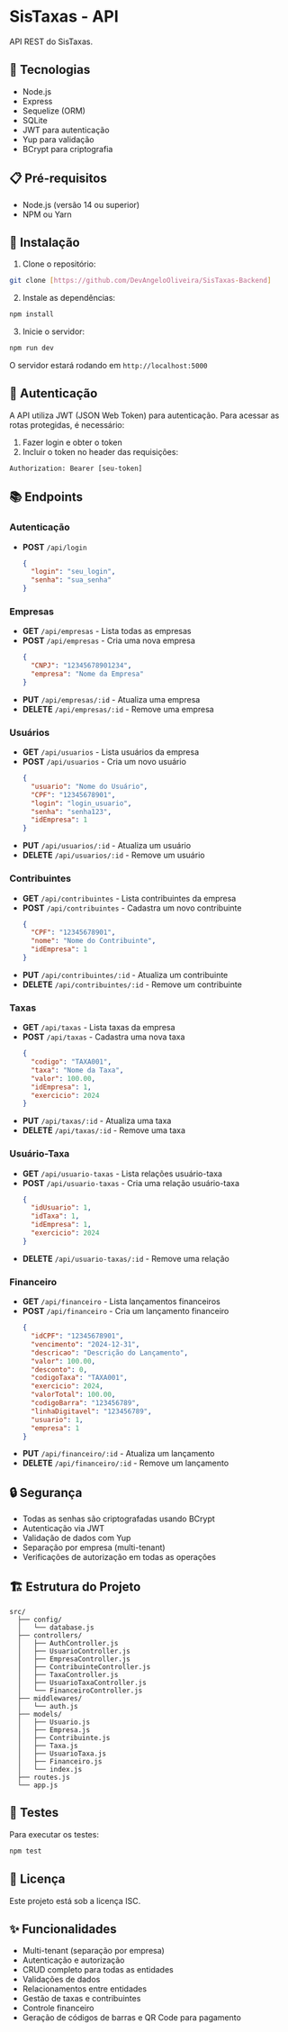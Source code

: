 # SisTaxas - API

API REST do SisTaxas.

## 🚀 Tecnologias

- Node.js
- Express
- Sequelize (ORM)
- SQLite
- JWT para autenticação
- Yup para validação
- BCrypt para criptografia

## 📋 Pré-requisitos

- Node.js (versão 14 ou superior)
- NPM ou Yarn

## 🔧 Instalação

1. Clone o repositório:
```bash
git clone [https://github.com/DevAngeloOliveira/SisTaxas-Backend]
```

2. Instale as dependências:
```bash
npm install
```

3. Inicie o servidor:
```bash
npm run dev
```

O servidor estará rodando em `http://localhost:5000`

## 🔑 Autenticação

A API utiliza JWT (JSON Web Token) para autenticação. Para acessar as rotas protegidas, é necessário:

1. Fazer login e obter o token
2. Incluir o token no header das requisições:
```
Authorization: Bearer [seu-token]
```

## 📚 Endpoints

### Autenticação
- **POST** `/api/login`
  ```json
  {
    "login": "seu_login",
    "senha": "sua_senha"
  }
  ```

### Empresas
- **GET** `/api/empresas` - Lista todas as empresas
- **POST** `/api/empresas` - Cria uma nova empresa
  ```json
  {
    "CNPJ": "12345678901234",
    "empresa": "Nome da Empresa"
  }
  ```
- **PUT** `/api/empresas/:id` - Atualiza uma empresa
- **DELETE** `/api/empresas/:id` - Remove uma empresa

### Usuários
- **GET** `/api/usuarios` - Lista usuários da empresa
- **POST** `/api/usuarios` - Cria um novo usuário
  ```json
  {
    "usuario": "Nome do Usuário",
    "CPF": "12345678901",
    "login": "login_usuario",
    "senha": "senha123",
    "idEmpresa": 1
  }
  ```
- **PUT** `/api/usuarios/:id` - Atualiza um usuário
- **DELETE** `/api/usuarios/:id` - Remove um usuário

### Contribuintes
- **GET** `/api/contribuintes` - Lista contribuintes da empresa
- **POST** `/api/contribuintes` - Cadastra um novo contribuinte
  ```json
  {
    "CPF": "12345678901",
    "nome": "Nome do Contribuinte",
    "idEmpresa": 1
  }
  ```
- **PUT** `/api/contribuintes/:id` - Atualiza um contribuinte
- **DELETE** `/api/contribuintes/:id` - Remove um contribuinte

### Taxas
- **GET** `/api/taxas` - Lista taxas da empresa
- **POST** `/api/taxas` - Cadastra uma nova taxa
  ```json
  {
    "codigo": "TAXA001",
    "taxa": "Nome da Taxa",
    "valor": 100.00,
    "idEmpresa": 1,
    "exercicio": 2024
  }
  ```
- **PUT** `/api/taxas/:id` - Atualiza uma taxa
- **DELETE** `/api/taxas/:id` - Remove uma taxa

### Usuário-Taxa
- **GET** `/api/usuario-taxas` - Lista relações usuário-taxa
- **POST** `/api/usuario-taxas` - Cria uma relação usuário-taxa
  ```json
  {
    "idUsuario": 1,
    "idTaxa": 1,
    "idEmpresa": 1,
    "exercicio": 2024
  }
  ```
- **DELETE** `/api/usuario-taxas/:id` - Remove uma relação

### Financeiro
- **GET** `/api/financeiro` - Lista lançamentos financeiros
- **POST** `/api/financeiro` - Cria um lançamento financeiro
  ```json
  {
    "idCPF": "12345678901",
    "vencimento": "2024-12-31",
    "descricao": "Descrição do Lançamento",
    "valor": 100.00,
    "desconto": 0,
    "codigoTaxa": "TAXA001",
    "exercicio": 2024,
    "valorTotal": 100.00,
    "codigoBarra": "123456789",
    "linhaDigitavel": "123456789",
    "usuario": 1,
    "empresa": 1
  }
  ```
- **PUT** `/api/financeiro/:id` - Atualiza um lançamento
- **DELETE** `/api/financeiro/:id` - Remove um lançamento

## 🔒 Segurança

- Todas as senhas são criptografadas usando BCrypt
- Autenticação via JWT
- Validação de dados com Yup
- Separação por empresa (multi-tenant)
- Verificações de autorização em todas as operações

## 🏗 Estrutura do Projeto

```
src/
  ├── config/
  │   └── database.js
  ├── controllers/
  │   ├── AuthController.js
  │   ├── UsuarioController.js
  │   ├── EmpresaController.js
  │   ├── ContribuinteController.js
  │   ├── TaxaController.js
  │   ├── UsuarioTaxaController.js
  │   └── FinanceiroController.js
  ├── middlewares/
  │   └── auth.js
  ├── models/
  │   ├── Usuario.js
  │   ├── Empresa.js
  │   ├── Contribuinte.js
  │   ├── Taxa.js
  │   ├── UsuarioTaxa.js
  │   ├── Financeiro.js
  │   └── index.js
  ├── routes.js
  └── app.js
```

## 🧪 Testes

Para executar os testes:
```bash
npm test
```

## 📝 Licença

Este projeto está sob a licença ISC.

## ✨ Funcionalidades

- Multi-tenant (separação por empresa)
- Autenticação e autorização
- CRUD completo para todas as entidades
- Validações de dados
- Relacionamentos entre entidades
- Gestão de taxas e contribuintes
- Controle financeiro
- Geração de códigos de barras e QR Code para pagamento 
